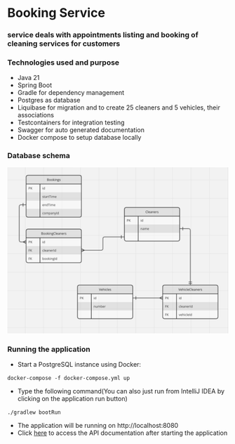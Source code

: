 # Booking Service

### service deals with appointments listing and booking of cleaning services for customers

### Technologies used and purpose
* Java 21
* Spring Boot
* Gradle for dependency management
* Postgres as database
* Liquibase for migration and to create  25 cleaners and 5 vehicles, their associations
* Testcontainers for integration testing
* Swagger for auto generated documentation
* Docker compose to setup database locally

### Database schema
![DB Schema](erd.png)

### Running the application
* Start a PostgreSQL instance using Docker:
```
docker-compose -f docker-compose.yml up
```

* Type the following command(You can also just run from IntelliJ IDEA by clicking on the application run button)
```
./gradlew bootRun
```

* The application will be running on http://localhost:8080
* Click [here](http://localhost:8080/index.html)
  to access the API documentation after starting the application

